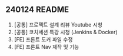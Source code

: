 ## 240124 README

1. [공통] 프로젝트 설계 리뷰 Youtube 시청
2. [공통] 코치세션 특강 시청 (Jenkins & Docker)
3. [FE] 프론트 도커 파일 수정
4. [FE] 프론트 Nav 제작 및 기능
